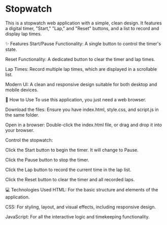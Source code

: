 # Stopwatch
This is a stopwatch web application with a simple, clean design. It features a digital timer, "Start," "Lap," and "Reset" buttons, and a list to record and display lap times. 

✨ Features
Start/Pause Functionality: A single button to control the timer's state.

Reset Functionality: A dedicated button to clear the timer and lap times.

Lap Times: Record multiple lap times, which are displayed in a scrollable list.

Modern UI: A clean and responsive design suitable for both desktop and mobile devices.

🚀 How to Use
To use this application, you just need a web browser.

Download the files: Ensure you have index.html, style.css, and script.js in the same folder.

Open in a browser: Double-click the index.html file, or drag and drop it into your browser.

Control the stopwatch:

Click the Start button to begin the timer. It will change to Pause.

Click the Pause button to stop the timer.

Click the Lap button to record the current time in the lap list.

Click the Reset button to clear the timer and all recorded laps.

💻 Technologies Used
HTML: For the basic structure and elements of the application.

CSS: For styling, layout, and visual effects, including responsive design.

JavaScript: For all the interactive logic and timekeeping functionality.
